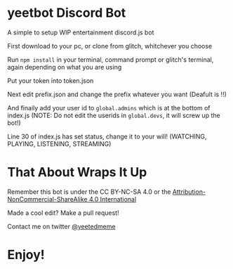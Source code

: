 # yeetbot Discord Bot

A simple to setup WIP entertainment discord.js bot

First download to your pc, or clone from glitch, whitchever you choose

Run `npm install` in your terminal, command prompt or glitch's terminal, again depending on what you are using

Put your token into token.json

Next edit prefix.json and change the prefix whatever you want (Deafult is !!)

And finaily add your user id to `global.admins` which is at the bottom of index.js (NOTE: Do not edit the userids in `global.devs`, it will screw up the bot!)

Line 30 of index.js has set status, change it to your will! (WATCHING, PLAYING, LISTENING, STREAMING)

# That About Wraps It Up

Remember this bot is under the CC BY-NC-SA 4.0 or the [Attribution-NonCommercial-ShareAlike 4.0 International](https://creativecommons.org/licenses/by-nc-sa/4.0/)

Made a cool edit? Make a pull request!

Contact me on twitter [@yeetedmeme](https://twitter.com/yeetedmeme)

# Enjoy!
